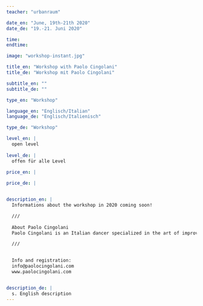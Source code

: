 ```yaml
---
teacher: "urbanraum"

date_en: "June, 19th-21th 2020"
date_de: "19.-21. Juni 2020"

time: 
endtime: 

image: "workshop-instant.jpg"

title_en: "Workshop with Paolo Cingolani"
title_de: "Workshop mit Paolo Cingolani"

subtitle_en: ""
subtitle_de: ""

type_en: "Workshop"

language_en: "Englisch/Italian"
language_de: "Englisch/Italienisch"

type_de: "Workshop"

level_en: |
  open level  
  
level_de: |
  offen für alle Level  
  
price_en: |

price_de: |


description_en: |
  Informations about the workshop in 2020 coming soon!  

  ///  
  
  About Paolo Cingolani  
  Paolo Cingolani is an Italian dancer specialized in the art of improvisation and instant composition. His work is characterized by a specific training on intuition as the first tool to create dance and text in performance. Since 2012 he is a member of Allen's Line company of Julyen Hamilton. Allen's Line presented its productions in Berlin, Brussels, Paris, Strasbourg, Oslo and Rome. Through his poetics of movement, Paolo has also dedicated to create performances with other artists, dancers, musicians and visual designers. In this context of freelance, he has performed extensively in many European countries (2005-2019).  As a teacher, he has developed his personal body’s technique resulting from the combination of Tai-Ji and Qi Gong with the principles of contemporary dance. Since 2006 he has been teaching in schools, institutions and festivals of dance all around Europe. 

  ///  
  

  Info and registration:   
  info@paolocingolani.com  
  www.paolocingolani.com   


description_de: |
  s. English description
---
```




